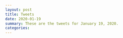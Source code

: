 ```yaml
---
layout: post
title: Tweets
date: 2020-01-19
summary: These are the tweets for January 19, 2020.
categories:
---
```


